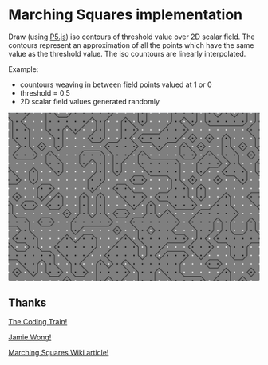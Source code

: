 # Marching Squares implementation

Draw (using [P5.js](https://p5js.org/)) iso contours of threshold value over 2D scalar field. The contours represent an approximation of all the points which have the same value as the threshold value. The iso countours are linearly interpolated.

Example:

- countours weaving in between field points valued at 1 or 0
- threshold = 0.5
- 2D scalar field values generated randomly

![](initial-example.png)

## Thanks

[The Coding Train!](https://www.youtube.com/watch?v=0ZONMNUKTfU)

[Jamie Wong!](http://jamie-wong.com/2014/08/19/metaballs-and-marching-squares/)

[Marching Squares Wiki article!](https://en.wikipedia.org/wiki/Marching_squares)
